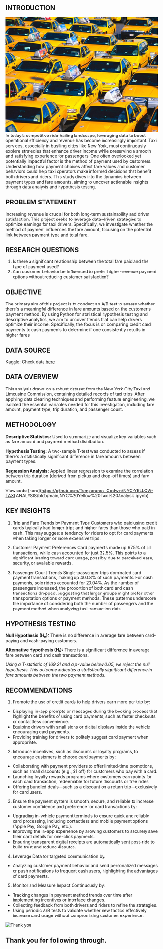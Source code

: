 ## INTRODUCTION
![Intro](https://github.com/Temperance-Godwin/NYC-YELLOW-TAXI-ANALYSIS/blob/main/intro.jpg)
In today’s competitive ride-hailing landscape, leveraging data to boost operational efficiency and revenue has become increasingly important. Taxi services, especially in bustling cities like New York, must continuously explore strategies that enhance driver income while preserving a smooth and satisfying experience for passengers. One often overlooked yet potentially impactful factor is the method of payment used by customers. Understanding how payment choices affect fare values and customer behaviors could help taxi operators make informed decisions that benefit both drivers and riders. This study dives into the dynamics between payment types and fare amounts, aiming to uncover actionable insights through data analysis and hypothesis testing.

## PROBLEM STATEMENT
Increasing revenue is crucial for both long-term sustainability and driver satisfaction. This project seeks to leverage data-driven strategies to optimize earnings for taxi drivers. Specifically, we investigate whether the method of payment influences the fare amount, focusing on the potential link between payment type and total fare.

## RESEARCH QUESTIONS
1. Is there a significant relationship between the total fare paid and the type of payment used?
2. Can customer behavior be influenced to prefer higher-revenue payment options without reducing customer satisfaction?
   
## OBJECTIVE
The primary aim of this project is to conduct an A/B test to assess whether there's a meaningful difference in fare amounts based on the customer's payment method. By using Python for statistical hypothesis testing and descriptive analytics, we aim to uncover trends that can help drivers optimize their income. Specifically, the focus is on comparing credit card payments to cash payments to determine if one consistently results in higher fares.

## DATA SOURCE
Kaggle: Check data [here](https://www.kaggle.com/datasets/elemento/nyc-yellow-taxi-trip-data)

## DATA OVERVIEW
This analysis draws on a robust dataset from the New York City Taxi and Limousine Commission, containing detailed records of taxi trips. After applying data cleaning techniques and performing feature engineering, we isolated the essential variables needed for this investigation, including fare amount, payment type, trip duration, and passenger count.

## METHODOLOGY
**Descriptive Statistics:** Used to summarize and visualize key variables such as fare amount and payment method distribution.

**Hypothesis Testing:** A two-sample T-test was conducted to assess if there's a statistically significant difference in fare amounts between payment types.

**Regression Analysis:** Applied linear regression to examine the correlation between trip duration (derived from pickup and drop-off times) and fare amount.

View code [here](https://github.com/Temperance-Godwin/NYC-YELLOW-TAXI ANALYSIS/blob/main/NYC%20Yellow%20Taxi%20Analysis.ipynb)

## KEY INSIGHTS
1. Trip and Fare Trends by Payment Type
Customers who paid using credit cards typically had longer trips and higher fares than those who paid in cash. This may suggest a tendency for riders to opt for card payments when taking longer or more expensive trips.

2. Customer Payment Preferences
Card payments made up 67.5% of all transactions, while cash accounted for just 32.5%. This points to a significant leaning toward card usage, possibly due to perceived ease, security, or available rewards.

3. Passenger Count Trends
Single-passenger trips dominated card payment transactions, making up 40.08% of such payments. For cash payments, solo riders accounted for 20.04%. As the number of passengers increased, the proportion of both card and cash transactions dropped, suggesting that larger groups might prefer other transportation options or payment methods. These patterns underscore the importance of considering both the number of passengers and the payment method when analyzing taxi transaction data.

## HYPOTHESIS TESTING

**Null Hypothesis (H₀):** There is no difference in average fare between card-paying and cash-paying customers.

**Alternative Hypothesis (H₁):** There is a significant difference in average fare between card and cash transactions.

*Using a T-statistic of 169.21 and a p-value below 0.05, we reject the null hypothesis. This outcome indicates a statistically significant difference in fare amounts between the two payment methods.*

## RECOMMENDATIONS
1. Promote the use of credit cards to help drivers earn more per trip by:
- Displaying in-app prompts or messages during the booking process that highlight the benefits of using card payments, such as faster checkouts or contactless convenience.
- Equiping drivers with small signs or digital displays inside the vehicle encouraging card payments.
- Providing training for drivers to politely suggest card payment when appropriate.

2. Introduce incentives, such as discounts or loyalty programs, to encourage customers to choose card payments by:
- Collaborating with payment providers to offer limited-time promotions, such as small discounts (e.g., $1 off) for customers who pay with a card.
- Launching loyalty rewards programs where customers earn points for each card transaction, redeemable for future discounts or free rides.
- Offering bundled deals—such as a discount on a return trip—exclusively for card users.

3. Ensure the payment system is smooth, secure, and reliable to increase customer confidence and preference for card transactions by:
- Upgrading in-vehicle payment terminals to ensure quick and reliable card processing, including contactless and mobile payment options (Apple Pay, Google Pay, etc.).
- Improving the in-app experience by allowing customers to securely save their card details for one-click payments.
- Ensuring transparent digital receipts are automatically sent post-ride to build trust and reduce disputes.

4. Leverage Data for targeted communication by:
- Analyzing customer payment behavior and send personalized messages or push notifications to frequent cash users, highlighting the advantages of card payments.


5. Monitor and Measure Impact Continuously by:
- Tracking changes in payment method trends over time after implementing incentives or interface changes.
- Collecting feedback from both drivers and riders to refine the strategies.
- Using periodic A/B tests to validate whether new tactics effectively increase card usage without compromising customer experience.

![Thank you](https://github.com/Temperance-Godwin/Forbes-world-billionaires-2022/assets/156975460/f6563ba6-1ad6-4d34-a3f3-8e7fbdf654df)

## Thank you for following through.


